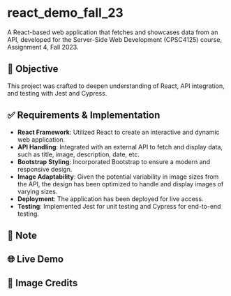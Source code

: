 # react_demo_fall_23

A React-based web application that fetches and showcases data from an API, developed for the Server-Side Web Development (CPSC4125) course, Assignment 4, Fall 2023.

## 🎯 Objective
This project was crafted to deepen understanding of React, API integration, and testing with Jest and Cypress.

## ✅ Requirements & Implementation
- __React Framework__: Utilized React to create an interactive and dynamic web application.
- __API Handling__: Integrated with an external API to fetch and display data, such as title, image, description, date, etc.
- __Bootstrap Styling__: Incorporated Bootstrap to ensure a modern and responsive design.
- __Image Adaptability__: Given the potential variability in image sizes from the API, the design has been optimized to handle and display images of varying sizes.
- __Deployment__: The application has been deployed for live access.
- __Testing__: Implemented Jest for unit testing and Cypress for end-to-end testing.

## 📌 Note

## 🌐 Live Demo

## 📸 Image Credits
